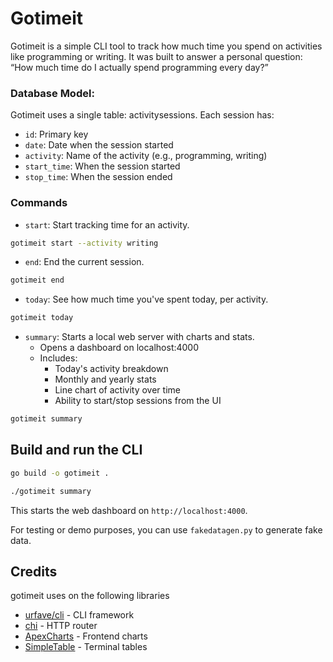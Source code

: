 # Gotimeit

Gotimeit is a simple CLI tool to track how much time you spend on activities like programming or writing. It was built to answer a personal question: “How much time do I actually spend programming every day?”

### Database Model:

Gotimeit uses a single table: activitysessions. Each session has:
* ```id```: Primary key
* ```date```: Date when the session started
* ```activity```: Name of the activity (e.g., programming, writing)
* ```start_time```: When the session started
* ```stop_time```: When the session ended

### Commands

* ```start```: Start tracking time for an activity. 
```bash
gotimeit start --activity writing
```

* ```end```: End the current session.
```bash
gotimeit end
```

* ```today```: See how much time you've spent today, per activity.
```bash
gotimeit today
```

* ```summary```:  Starts a local web server with charts and stats.
    * Opens a dashboard on localhost:4000
    * Includes:
        * Today's activity breakdown
        * Monthly and yearly stats
        * Line chart of activity over time
        * Ability to start/stop sessions from the UI
```bash
gotimeit summary
```

## Build and run the CLI

```bash
go build -o gotimeit .

./gotimeit summary
```

This starts the web dashboard on `http://localhost:4000`.

For testing or demo purposes, you can use `fakedatagen.py` to generate fake data. 


## Credits

gotimeit uses on the following libraries
* [urfave/cli](https://github.com/urfave/cli/v3) - CLI framework
* [chi](https://github.com/go-chi/chi/) - HTTP router
* [ApexCharts](https://github.com/apexcharts) - Frontend charts
* [SimpleTable](https://github.com/alexeyco/simpletable) - Terminal tables
